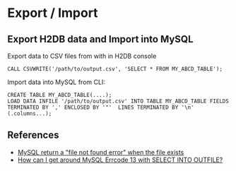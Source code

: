 # Export / Import

## Export H2DB data and Import into MySQL

Export data to CSV files from with in H2DB console

    CALL CSVWRITE('/path/to/output.csv', 'SELECT * FROM MY_ABCD_TABLE');

Import data into MySQL from CLI:

    CREATE TABLE MY_ABCD_TABLE(....);
    LOAD DATA INFILE '/path/to/output.csv' INTO TABLE MY_ABCD_TABLE FIELDS  TERMINATED BY ',' ENCLOSED BY '"'  LINES TERMINATED BY '\n' (.columns...);


## References

 * [MySQL return a "file not found error" when the file exists](http://ubuntuforums.org/showthread.php?t=822084)
 * [How can I get around MySQL Errcode 13 with SELECT INTO OUTFILE?](http://stackoverflow.com/questions/2783313/how-can-i-get-around-mysql-errcode-13-with-select-into-outfile)

